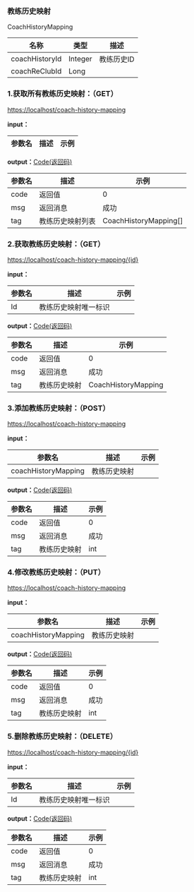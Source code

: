 ### 教练历史映射 ###
<A NAME="CoachHistoryMapping">CoachHistoryMapping</A>

名称|类型|描述
-|-|-
coachHistoryId      |Integer   |教练历史ID
coachReClubId       |Long      |

### 1.获取所有教练历史映射：（GET） ###
[https://localhost/coach-history-mapping](https://localhost/coach-history-mapping)

**input：**

参数名 		|描述	|示例
 --------- | ------|------

**output：**<A HREF="#Code">Code(返回码)</A>

参数名 		|描述	|示例
 --------- | ------|------
code 		|返回值	|0
msg			|返回消息|成功
tag         |教练历史映射列表|CoachHistoryMapping[]

### 2.获取教练历史映射：（GET） ###
[https://localhost/coach-history-mapping/{id}](https://localhost/coach-history-mapping/{id})

**input：**

参数名 		|描述	|示例
 --------- | ------|------
Id| 教练历史映射唯一标识 |   

**output：**<A HREF="#Code">Code(返回码)</A>

参数名 		|描述	|示例
 --------- | ------|------
code 		|返回值	|0
msg			|返回消息|成功
tag         |教练历史映射|CoachHistoryMapping

### 3.添加教练历史映射：（POST） ###
[https://localhost/coach-history-mapping](https://localhost/coach-history-mapping)

**input：**

参数名 		|描述	|示例
 --------- | ------|------
coachHistoryMapping| 教练历史映射 |   

**output：**<A HREF="#Code">Code(返回码)</A>

参数名 		|描述	|示例
 --------- | ------|------
code 		|返回值	|0
msg			|返回消息|成功
tag         |教练历史映射|int

### 4.修改教练历史映射：（PUT） ###
[https://localhost/coach-history-mapping](https://localhost/coach-history-mapping)

**input：**

参数名 		|描述	|示例
 --------- | ------|------
coachHistoryMapping| 教练历史映射 |   

**output：**<A HREF="#Code">Code(返回码)</A>

参数名 		|描述	|示例
 --------- | ------|------
code 		|返回值	|0
msg			|返回消息|成功
tag         |教练历史映射|int

### 5.删除教练历史映射：（DELETE） ###
[https://localhost/coach-history-mapping/{id}](https://localhost/coach-history-mapping/{id})

**input：**

参数名 		|描述	|示例
 --------- | ------|------
Id| 教练历史映射唯一标识 |   

**output：**<A HREF="#Code">Code(返回码)</A>

参数名 		|描述	|示例
 --------- | ------|------
code 		|返回值	|0
msg			|返回消息|成功
tag         |教练历史映射|int


